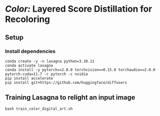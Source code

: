 # *Color:* Layered Score Distillation for Recoloring

## Setup
### Install dependencies
````
conda create -y -n lasagna python=3.10.11
conda activate lasagna
conda install -y pytorch==2.0.0 torchvision==0.15.0 torchaudio==2.0.0 pytorch-cuda=11.7 -c pytorch -c nvidia
pip install accelerate
pip install git+https://github.com/huggingface/diffusers

````

## Training Lasagna to relight an input image
```
bash train_color_digital_art.sh
```

